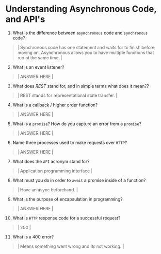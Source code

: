 # Understanding Asynchronous Code, and API's
01. What is the difference between `asynchronous` code and `synchronous` code?

  > | Synchronous code has one statement and waits for to finish before moving on. Asynchronous allows you to have multiple functions that run at the same time. |

02. What is an event listener?

  > | ANSWER HERE |

03. What does *REST* stand for, and in simple terms what does it mean??

  > | REST stands for representational state transfer.  |

04. What is a callback / higher order function?

  > | ANSWER HERE |

05. What is a `promise`? How do you capture an error from a `promise`?

  > | ANSWER HERE |

06. Name three processes used to make requests over `HTTP`?

  > | ANSWER HERE |

07. What does the `API` acronym stand for?

  > | Application programming interface |

08. What must you do in order to `await` a promise inside of a function?

  > | Have an async beforehand. |

09. What is the purpose of encapsulation in programming?

  > | ANSWER HERE |

10. What is `HTTP` response code for a successful request?

  > | 200 |

11. What is a 400 error?

  > | Means something went wrong and its not working. |
